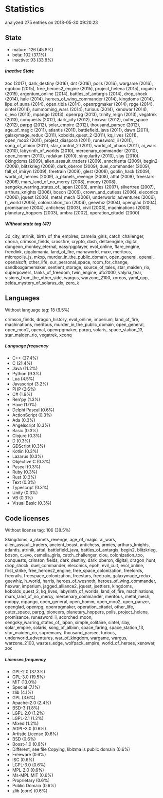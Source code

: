 [comment]: # (autogenerated content, do not edit)
# Statistics

analyzed 275 entries on 2018-05-30 09:20:23

## State

- mature: 126 (45.8%)
- beta: 102 (37.1%)
- inactive: 93 (33.8%)

##### Inactive State

zoc (2017), dark_destiny (2016), dnt (2016), polis (2016), wargame (2016), egoboo (2015), free_heroes2_engine (2015), project_helena (2015), roguish (2015), argentum_online (2014), battles_of_antargis (2014), drop_shock (2014), hale (2014), heroes_of_wing_commander (2014), kingdoms (2014), lips_of_suna (2014), open_tibia (2014), openrpgmaker (2014), rpge (2014), sintel (2014), summoming_wars (2014), turious (2014), xenowar (2014), c_evo (2013), mpango (2013), openrpg (2013), trinity_reign (2013), vegatrek (2013), conquests (2012), dark_city (2012), hexwar (2012), outer_space (2012), parpg (2012), solar_empire (2012), thousand_parsec (2012), age_of_magic (2011), atlantis (2011), battlefield_java (2011), dawn (2011), galaxymage_redux (2011), kobolds_quest_2 (2011), kq_lives (2011), open_moo2 (2011), project_diaspora (2011), runesword_ii (2011), song_of_albion (2011), star_control_2 (2011), world_of_phaos (2011), ai_wars (2010), labyrinth_of_worlds (2010), mercenary_commander (2010), open_homm (2010), radakan (2010), singularity (2010), slay (2010), 8kingdoms (2009), alien_assault_traders (2009), annchienta (2009), begin2 (2009), blitzkrieg (2009), dark_oberon (2009), duel_commander (2009), fall_of_imiryn (2009), freetrain (2009), glest (2009), goblin_hack (2009), world_of_heroes (2009), a_planets_revenge (2008), attal (2008), freestars (2008), mars_land_of_no_mercy (2008), moopy (2008), sengoky_warring_states_of_japan (2008), armies (2007), silvertree (2007), arthurs_knights (2006), boson (2006), crown_and_cutless (2006), eleconics (2006), jquest (2006), metal_mech (2006), underworld_adventures (2006), h_world (2005), colonization_too (2004), geewhiz (2004), openglad (2004), promisance (2004), antichess (2003), civil (2003), machinations (2003), planetary_hoppers (2003), umbra (2002), operation_citadel (2000)

##### Without state tag (47)

3d_city, atrinik, birth_of_the_empires, camelia_girls, catch_challenger, choria, crimson_fields, crossfire, crypto, dash, deltaengine, digital, dungeon_monkey_eternal, easyrpgplayer, evol_online, flare_engine, freedink, gigalomania, land_of_fire, manaworld, maxr, meritous, micropolis_js, mkxp, murder_in_the_public_domain, open_general, openal, openalsoft, other_life, our_personal_space, room_for_change, sandboxgamemaker, sentient_storage, source_of_tales, star_maiden_rio, superpowers, tanks_of_freedom, twin_engine, ufo2000, valyria_tear, visions_from_the_other_side, wargus, warzone_2100, xoreos, yaml_cpp, zelda_mystery_of_solarus_dx, zero_k

## Languages

Without language tag: 18 (6.5%)

crimson_fields, dragon_history, evol_online, imperium, land_of_fire, machinations, meritous, murder_in_the_public_domain, open_general, open_moo2, openal, openrpgmaker, parpg, solaris, space_station_13, star_maiden_rio, vegatrek, xconq

##### Language frequency

- C++ (37.4%)
- C (21.4%)
- Java (11.2%)
- Python (9.3%)
- Lua (4.5%)
- Javascript (3.2%)
- PHP (2.6%)
- C# (1.9%)
- Ren'py (1.3%)
- Haxe (1.0%)
- Delphi Pascal (0.6%)
- ActionScript (0.3%)
- Ada (0.3%)
- Angelscript (0.3%)
- Basic (0.3%)
- Clojure (0.3%)
- D (0.3%)
- GDScript (0.3%)
- Kotlin (0.3%)
- Lazarus (0.3%)
- Objective C (0.3%)
- Pascal (0.3%)
- Ruby (0.3%)
- Rust (0.3%)
- Text (0.3%)
- Typescript (0.3%)
- Unity (0.3%)
- VB (0.3%)
- Visual Basic (0.3%)

## Code licenses

Without license tag: 106 (38.5%)

8kingdoms, a_planets_revenge, age_of_magic, ai_wars, alien_assault_traders, ancient_beast, antichess, armies, arthurs_knights, atlantis, atrinik, attal, battlefield_java, battles_of_antargis, begin2, blitzkrieg, boson, c_evo, camelia_girls, catch_challenger, clou, colonization_too, conquests, crimson_fields, dark_destiny, dark_oberon, digital, dragon_hunt, drop_shock, duel_commander, eleconics, epoh, evil_cult, evol_online, first_strike, free_heroes2_engine, free_space_colonization, freelords, freerails, freespace_colonization, freestars, freetrain, galaxymage_redux, geewhiz, h_world, harris, heroes_of_wesnoth, heroes_of_wing_commander, hexwar, imperium, jagged_alliance2, jquest, jsettlers, kingdoms, kobolds_quest_2, kq_lives, labyrinth_of_worlds, land_of_fire, machinations, mars_land_of_no_mercy, mercenary_commander, meritous, metal_mech, moopy, mpango, open_general, open_homm, open_moo2, open_panzer, openglad, openrpg, openrpgmaker, operation_citadel, other_life, outer_space, parpg, pioneers, planetary_hoppers, polis, project_helena, promisance, runesword_ii, scorched_moon, sengoky_warring_states_of_japan, simple_solitaire, sintel, slay, solar_empire, solaris, song_of_albion, space_faring, space_station_13, star_maiden_rio, supremacy, thousand_parsec, turious, underworld_adventures, war_of_kingdom, wargame, wargus, warzone_2100, wastes_edge, wolfpack_empire, world_of_heroes, xenowar, zoc

##### Licenses frequency

- GPL-2.0 (37.3%)
- GPL-3.0 (19.5%)
- MIT (13.0%)
- Special (7.1%)
- zlib (4.1%)
- GPL (3.6%)
- Apache-2.0 (2.4%)
- BSD-3 (1.8%)
- LGPL-2.0 (1.2%)
- LGPL-2.1 (1.2%)
- Mixed (1.2%)
- AGPL-3.0 (0.6%)
- Artistic License (0.6%)
- BSD (0.6%)
- Boost-1.0 (0.6%)
- Different, see file Copying, liblzma is public domain (0.6%)
- Freeware (0.6%)
- ISC (0.6%)
- LGPL-3.0 (0.6%)
- MPL-2.0 (0.6%)
- Ms-MPL MIT (0.6%)
- Proprietary (0.6%)
- Public Domain (0.6%)
- zlib (core) (0.6%)

